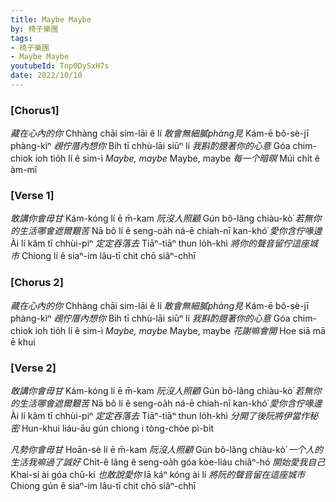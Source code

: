 ```yaml
---
title: Maybe Maybe
by: 椅子樂團
tags:
- 椅子樂團
- Maybe Maybe
youtubeId: Tnp0DySxH7s
date: 2022/10/10
---
```


### [Chorus1]

*藏在心內的你*
Chhàng chāi sim-lāi ê lí
*敢會無細膩phàng見*
Kám-ē bô-sè-jī phàng-kìⁿ
*覕佇厝內想你*
Bih tī chhù-lāi siūⁿ lí
*我斟酌臆著你的心意*
Góa chim-chiok ioh tio̍h lí ê sim-ì
*Maybe, maybe*
Maybe, maybe
*每一个暗暝*
Múi chi̍t ê àm-mî

### [Verse 1]
*敢講你會毋甘*
Kám-kóng lí ē m̄-kam
*阮沒人照顧*
Gún bô-lâng chiàu-kò͘
*若無你的生活哪會遮爾艱苦*
Nā bô lí ê seng-oa̍h ná-ē chiah-nī kan-khó͘
*愛你含佇喙邊*
Ài lí kâm tī chhùi-piⁿ
*定定吞落去*
Tiāⁿ-tiāⁿ thun lo̍h-khì
*將你的聲音留佇這座城市*
Chiong lí ê siaⁿ-im lâu-tī chit chō siâⁿ-chhī

### [Chorus 2]
*藏在心內的你*
Chhàng chāi sim-lāi ê lí
*敢會無細膩phàng見*
Kám-ē bô-sè-jī phàng-kìⁿ
*覕佇厝內想你*
Bih tī chhù-lāi siūⁿ lí
*我斟酌臆著你的心意*
Góa chim-chiok ioh tio̍h lí ê sim-ì
*Maybe, maybe*
Maybe, maybe
*花謝嘛會開*
Hoe siā mā ē khui

### [Verse 2]
*敢講你會毋甘*
Kám-kóng lí ē m̄-kam
*阮沒人照顧*
Gún bô-lâng chiàu-kò͘
*若無你的生活哪會遮爾艱苦*
Nā bô lí ê seng-oa̍h ná-ē chiah-nī kan-khó͘
*愛你含佇喙邊*
Ài lí kâm tī chhùi-piⁿ
*定定吞落去*
Tiāⁿ-tiāⁿ thun lo̍h-khì
*分開了後阮將伊當作秘密*
Hun-khui liáu-āu gún chiong i tòng-chòe pì-bi̍t

*凡勢你會毋甘*
Hoān-sè lí ē m̄-kam
*阮沒人照顧*
Gún bô-lâng chiàu-kò͘
*一个人的生活我嘛過了誠好*
Chi̍t-ê lâng ê seng-oa̍h góa kòe-liáu chiâⁿ-hó
*開始愛我自己*
Khai-sí ài góa chū-kí
*也敢說愛你*
Iā káⁿ kóng ài lí
*將阮的聲音留在這座城市*
Chiong gún ê siaⁿ-im lâu-tī chit chō siâⁿ-chhī
